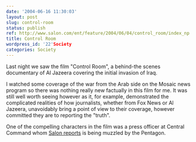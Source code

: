 ```yaml
---
date: '2004-06-16 11:30:03'
layout: post
slug: control-room
status: publish
ref: http://www.salon.com/ent/feature/2004/06/04/control_room/index_np.html
title: Control Room
wordpress_id: '22'Society
categories: Society
---
```


Last night we saw the film "Control Room", a behind-the scenes documentary of Al Jazeera covering the initial invasion of Iraq.

I watched some coverage of the war from the Arab side on the Mosaic news program so there was nothing really new factually in this film for me.  It was still well worth seeing however as it, for example, demonstrated the complicated realities of how journalists, whether from Fox News or Al Jazeera, unavoidably bring a point of view to their coverage, however committed they are to reporting the "truth".

One of the compelling characters in the film was a press officer at Central Command whom [Salon reports](http://www.salon.com/ent/feature/2004/06/04/control_room/index_np.html) is being muzzled by the Pentagon.
